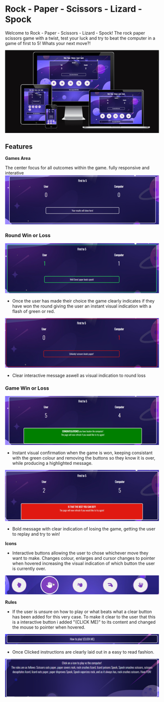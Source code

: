 # Rock - Paper - Scissors - Lizard - Spock

Welcome to Rock - Paper - Scissors - Lizard - Spock! The rock paper scissors game with a twist, test your luck and try to beat the computer in a game of first to 5! Whats your next move?!

![Responsive Design](./assests/images/responsive.png)

## Features

__Games Area__

The center focus for all outcomes within the game. fully responsive and interative 
![Games Area](./assests/images/GamesArea.png)

### Round Win or Loss

![Round Win](./assests/images/RoundWin.png)
- Once the user has made their choice the game clearly indicates if they have won the round giving the user an instant visual indication with a flash of green or red.


![Round Loss](./assests/images/RoundLoss.png)
- Clear interactive message aswell as visual indication to round loss 

### Game Win or Loss

![Game Win](./assests/images/GameWin.png)
- Instant visual confirmation when the game is won, keeping consistant with the green colour and removing the buttons so they know it is over, while producing a highlighted message.


![Game Loss](./assests/images/GameLoss.png)
- Bold message with clear indication of losing the game, getting the user to replay and try to win!

__Icons__

- Interactive buttons allowing the user to chose whichever move they want to make. Changes colour, enlarges and cursor changes to pointer when hovered increasing the visual indication of which button the user is currently over.

![Icons](./assests/images/Icons.png)

__Rules__

- If the user is unsure on how to play or what beats what a clear button has been added for this very case. To make it clear to the user that this is a interactive button i added "(CLICK ME)" to its content and changed the mouse to pointer when hovered.

![HowToPlayUnclicked](./assests/images/HowToPlayUnclicked.png)

- Once Clicked instructions are clearly laid out in a easy to read fashion.

![HowToPlayClicked](./assests/images/HowToPlayClicked.png)